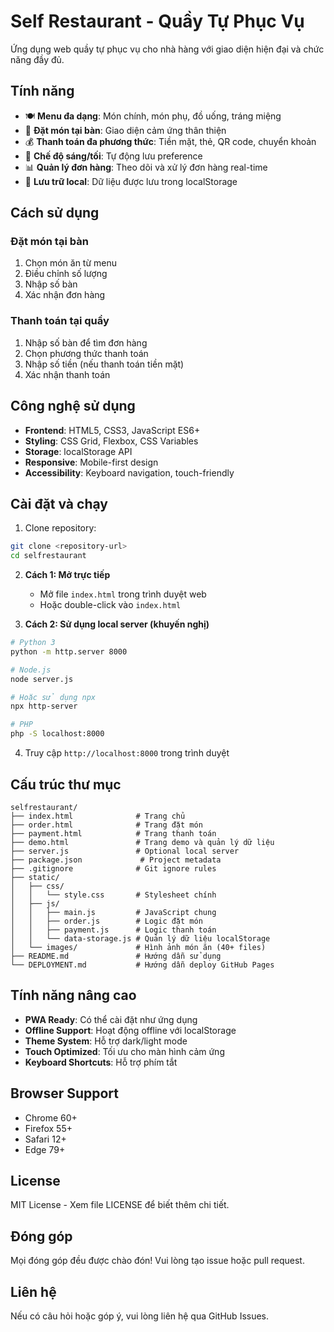 # Self Restaurant - Quầy Tự Phục Vụ

Ứng dụng web quầy tự phục vụ cho nhà hàng với giao diện hiện đại và chức năng đầy đủ.

## Tính năng

- 🍽️ **Menu đa dạng**: Món chính, món phụ, đồ uống, tráng miệng
- 📱 **Đặt món tại bàn**: Giao diện cảm ứng thân thiện
- 💰 **Thanh toán đa phương thức**: Tiền mặt, thẻ, QR code, chuyển khoản
- 🌙 **Chế độ sáng/tối**: Tự động lưu preference
- 📊 **Quản lý đơn hàng**: Theo dõi và xử lý đơn hàng real-time
- 💾 **Lưu trữ local**: Dữ liệu được lưu trong localStorage

## Cách sử dụng

### Đặt món tại bàn
1. Chọn món ăn từ menu
2. Điều chỉnh số lượng
3. Nhập số bàn
4. Xác nhận đơn hàng

### Thanh toán tại quầy
1. Nhập số bàn để tìm đơn hàng
2. Chọn phương thức thanh toán
3. Nhập số tiền (nếu thanh toán tiền mặt)
4. Xác nhận thanh toán

## Công nghệ sử dụng

- **Frontend**: HTML5, CSS3, JavaScript ES6+
- **Styling**: CSS Grid, Flexbox, CSS Variables
- **Storage**: localStorage API
- **Responsive**: Mobile-first design
- **Accessibility**: Keyboard navigation, touch-friendly

## Cài đặt và chạy

1. Clone repository:
```bash
git clone <repository-url>
cd selfrestaurant
```

2. **Cách 1: Mở trực tiếp**
   - Mở file `index.html` trong trình duyệt web
   - Hoặc double-click vào `index.html`

3. **Cách 2: Sử dụng local server (khuyến nghị)**
```bash
# Python 3
python -m http.server 8000

# Node.js
node server.js

# Hoặc sử dụng npx
npx http-server

# PHP
php -S localhost:8000
```

4. Truy cập `http://localhost:8000` trong trình duyệt

## Cấu trúc thư mục

```
selfrestaurant/
├── index.html              # Trang chủ
├── order.html              # Trang đặt món
├── payment.html            # Trang thanh toán
├── demo.html               # Trang demo và quản lý dữ liệu
├── server.js               # Optional local server
├── package.json             # Project metadata
├── .gitignore              # Git ignore rules
├── static/
│   ├── css/
│   │   └── style.css       # Stylesheet chính
│   ├── js/
│   │   ├── main.js         # JavaScript chung
│   │   ├── order.js        # Logic đặt món
│   │   ├── payment.js      # Logic thanh toán
│   │   └── data-storage.js # Quản lý dữ liệu localStorage
│   └── images/             # Hình ảnh món ăn (40+ files)
├── README.md               # Hướng dẫn sử dụng
└── DEPLOYMENT.md           # Hướng dẫn deploy GitHub Pages
```

## Tính năng nâng cao

- **PWA Ready**: Có thể cài đặt như ứng dụng
- **Offline Support**: Hoạt động offline với localStorage
- **Theme System**: Hỗ trợ dark/light mode
- **Touch Optimized**: Tối ưu cho màn hình cảm ứng
- **Keyboard Shortcuts**: Hỗ trợ phím tắt

## Browser Support

- Chrome 60+
- Firefox 55+
- Safari 12+
- Edge 79+

## License

MIT License - Xem file LICENSE để biết thêm chi tiết.

## Đóng góp

Mọi đóng góp đều được chào đón! Vui lòng tạo issue hoặc pull request.

## Liên hệ

Nếu có câu hỏi hoặc góp ý, vui lòng liên hệ qua GitHub Issues.